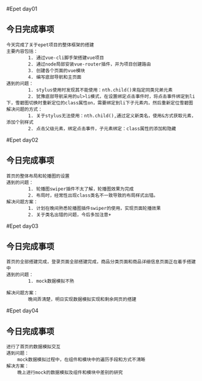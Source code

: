 #Epet day01
## 今日完成事项
	今天完成了关于epet项目的整体框架的搭建
	主要内容包括： 
			1. 通过vue-cli脚手架搭建vue项目
			2. 通过node局部安装vue-router插件，并为项目创建路由
			3. 创建各个页面的vue模块
			4. 编写底部导航和主页面
	遇到的问题：
			1. stylus使用时发现其不能使用：nth.child()来指定同类兄弟元素
			2. 犹豫底部导航采用的ul>li模式，在设置绑定点击事件时，将点击事件绑定到li下，雪碧图切换时重新定位的class属性on，需要绑定到li下子元素内，然后重新定位雪碧图
	解决问题的方式：
			1. 关于stylus无法使用：nth.child(),通过定义新类名，使用&方式获取元素，添加个别样式
			2. 点击父级元素，绑定点击事件，子元素绑定：class属性的添加和隐藏
			
#Epet day02
## 今日完成事项
	首页的整体布局和轮播图的设置
	遇到的问题：
	      	1. 轮播图swiper插件不太了解，轮播图效果为完成
	      	2. 布局时，经常性出现class类名不一致导致的布局样式出错。
	解决问题方案：
			1. 计划在晚间熟悉轮播图插件swiper的使用，实现页面轮播效果
			2. 关于类名出错的问题，今后多加注意+

#Epet day03
## 今日完成事项
	首页的全部搭建完成，登录页面全部搭建完成，商品分类页面和商品详细信息页面正在着手搭建中
	遇到的问题：
			1. mock数据模拟不熟
			
	解决问题方案：
			晚间弄清楚，明日实现数据模拟实现和剩余网页的搭建

#Epet day04
## 今日完成事项
	进行了首页的数据模拟交互
	遇到问题：
		mock数据模拟过程中，在组件和模块中的遍历手段和方式不清晰
	解决方案：
		晚上进行mock的数据模拟及组件和模块中差别的研究
